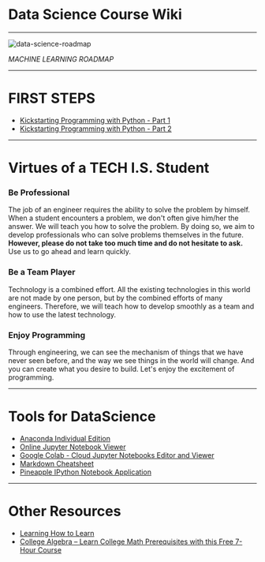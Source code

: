 # Data Science Course Wiki
***

<img src="https://user-images.githubusercontent.com/87489032/127343040-f03f58b1-d01d-4056-9de8-267a9160feb5.png" alt="data-science-roadmap">

*MACHINE LEARNING ROADMAP*


***

# FIRST STEPS

- [Kickstarting Programming with Python - Part 1](https://youtu.be/tVDSnkXh84g)
- [Kickstarting Programming with Python - Part 2](https://youtu.be/8g0FUtxGZJs)

***

# Virtues of a TECH I.S. Student

### Be Professional
The job of an engineer requires the ability to solve the problem by himself. When a student encounters a problem, we don't often give him/her the answer. We will teach you how to solve the problem. By doing so, we aim to develop professionals who can solve problems themselves in the future. **However, please do not take too much time and do not hesitate to ask.** Use us to go ahead and learn quickly.

### Be a Team Player
Technology is a combined effort. All the existing technologies in this world are not made by one person, but by the combined efforts of many engineers. Therefore, we will teach how to develop smoothly as a team and how to use the latest technology.

### Enjoy Programming
Through engineering, we can see the mechanism of things that we have never seen before, and the way we see things in the world will change. And you can create what you desire to build. Let's enjoy the excitement of programming.

*** 

# Tools for DataScience

- [Anaconda Individual Edition](https://www.anaconda.com/products/individual)
- [Online Jupyter Notebook Viewer](https://nbviewer.jupyter.org/)
- [Google Colab - Cloud Jupyter Notebooks Editor and Viewer](https://colab.research.google.com/notebooks/intro.ipynb)
- [Markdown Cheatsheet](https://www.markdownguide.org/cheat-sheet/)
- [Pineapple IPython Notebook Application](https://nwhitehead.github.io/pineapple/)
*** 

# Other Resources

- [Learning How to Learn](https://beta.cent.co/+m73icb)
- [College Algebra – Learn College Math Prerequisites with this Free 7-Hour Course](https://www.freecodecamp.org/news/learn-algebra-to-improve-your-programming-skills/)
